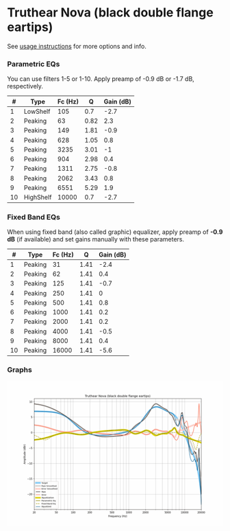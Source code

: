 # Truthear Nova (black double flange eartips)
See [usage instructions](https://github.com/jaakkopasanen/AutoEq#usage) for more options and info.

### Parametric EQs
You can use filters 1-5 or 1-10. Apply preamp of -0.9 dB or -1.7 dB, respectively.

|   # | Type      |   Fc (Hz) |    Q |   Gain (dB) |
|-----|-----------|-----------|------|-------------|
|   1 | LowShelf  |       105 | 0.7  |        -2.7 |
|   2 | Peaking   |        63 | 0.82 |         2.3 |
|   3 | Peaking   |       149 | 1.81 |        -0.9 |
|   4 | Peaking   |       628 | 1.05 |         0.8 |
|   5 | Peaking   |      3235 | 3.01 |        -1   |
|   6 | Peaking   |       904 | 2.98 |         0.4 |
|   7 | Peaking   |      1311 | 2.75 |        -0.8 |
|   8 | Peaking   |      2062 | 3.43 |         0.8 |
|   9 | Peaking   |      6551 | 5.29 |         1.9 |
|  10 | HighShelf |     10000 | 0.7  |        -2.7 |

### Fixed Band EQs
When using fixed band (also called graphic) equalizer, apply preamp of **-0.9 dB** (if available) and set gains manually with these parameters.

|   # | Type    |   Fc (Hz) |    Q |   Gain (dB) |
|-----|---------|-----------|------|-------------|
|   1 | Peaking |        31 | 1.41 |        -2.4 |
|   2 | Peaking |        62 | 1.41 |         0.4 |
|   3 | Peaking |       125 | 1.41 |        -0.7 |
|   4 | Peaking |       250 | 1.41 |         0   |
|   5 | Peaking |       500 | 1.41 |         0.8 |
|   6 | Peaking |      1000 | 1.41 |         0.2 |
|   7 | Peaking |      2000 | 1.41 |         0.2 |
|   8 | Peaking |      4000 | 1.41 |        -0.5 |
|   9 | Peaking |      8000 | 1.41 |         0.4 |
|  10 | Peaking |     16000 | 1.41 |        -5.6 |

### Graphs
![](./Truthear%20Nova%20(black%20double%20flange%20eartips).png)
